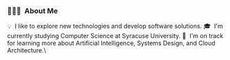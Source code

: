 <!-- ## 👋 &nbsp;Hey there! I'm Davis -->

### 👨🏻‍💻 &nbsp;About Me

💡 &nbsp;I like to explore new technologies and develop software solutions.
🎓 &nbsp;I'm currently studying Computer Science at Syracuse University.
🌱 &nbsp;I'm on track for learning more about Artificial Intelligence, Systems Design, and Cloud Architecture.\

<!---
davis1244/davis1244 is a ✨ special ✨ repository because its `README.md` (this file) appears on your GitHub profile.
You can click the Preview link to take a look at your changes.
--->
